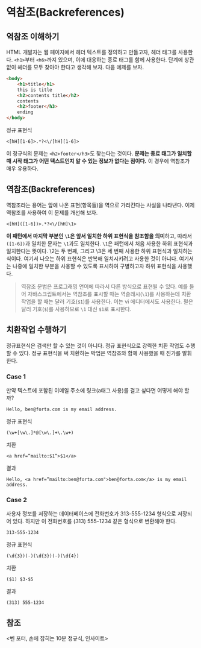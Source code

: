 # 역참조(Backreferences)

## 역참조 이해하기

HTML 개발자는 웹 페이지에서 헤더 텍스트를 정의하고 만들고자, 헤더 태그를 사용한다. `<h1>`부터 `<h6>`까지 있으며, 이에 대응하는 종료 태그를 함께 사용한다. 단계에 상관없이 헤더를 모두 찾아야 한다고 생각해 보자. 다음 예제를 보자.

```html
<body>
	<h1>title</h1>
	this is title
	<h2>contents title</h2>
	contents
	<h2>footer</h3>
	ending
</body>
```

정규 표현식

```
<[hH][1-6]>.*?<\/[hH][1-6]>
```

이 정규식의 문제는 `<h2>footer</h3>`도 찾는다는 것이다. **문제는 종료 태그가 일치할 때 시작 태그가 어떤 텍스트인지 알 수 있는 정보가 없다는 점이다.** 이 경우에 역참조가 매우 유용하다.

## 역참조(Backreferences)

역참조라는 용어는 앞에 나온 표현(항목들)을 역으로 가리킨다는 사실을 나타낸다. 이제 역참조를 사용하여 이 문제를 개선해 보자.

```
<[hH]([1-6])>.*?<\/[hH]\1>
```

**이 패턴에서 마지막 부분인 `\1`은 앞서 일치한 하위 표현식을 참조함을 의미**하고, 따라서 `([1-6])`과 일치한 문자는 `\1`과도 일치한다. `\1`은 패턴에서 처음 사용한 하위 표현식과 일치한다는 뜻이다. \2는 두 번째, 그리고 \3은 세 번째 사용한 하위 표현식과 일치하는 식이다. 여기서 나오는 하위 표현식은 반복해 일치시키려고 사용한 것이 아니다. 여기서는 나중에 일치한 부분을 사용할 수 있도록 표시하여 구별하고자 하위 표현식을 사용했다.

> 역참조 문법은 프로그래밍 언어에 따라서 다른 방식으로 표현될 수 있다. 예를 들어 자바스크립트에서는 역참조를 표시할 때는 역슬래시(`\1`)를 사용하는데 치환 작업을 할 때는 달러 기호(`$1`)를 사용한다. 이는 vi 에디터에서도 사용한다. 펄은 달러 기호(`$`)를 사용하므로 `\1` 대신 `$1`로 표시한다.
> 

## 치환작업 수행하기

정규표현식은 검색만 할 수 있는 것이 아니다. 정규 표현식으로 강력한 치환 작업도 수행할 수 있다. 정규 표현식을 써 치환하는 박업은 역참조와 함께 사용했을 때 진가를 발휘한다. 

### Case 1

만약 텍스트에 포함된 이메일 주소에 링크(a태그 사용)를 걸고 싶다면 어떻게 해야 할까?

```
Hello, ben@forta.com is my email address.
```

정규 표현식

`(\w+[\w\.]*@[\w\.]+\.\w+)`

치환

`<a href=”mailto:$1”>$1</a>`

결과

```
Hello, <a href=”mailto:ben@forta.com">ben@forta.com</a> is my email address.
```

### Case 2

사용자 정보를 저장하는 데이터베이스에 전화번호가 313-555-1234 형식으로 저장되어 있다. 하지만 이 전화번호를 (313) 555-1234 같은 형식으로 변환해야 한다.

```
313-555-1234
```

정규 표현식

`(\d{3})(-)(\d{3})(-)(\d{4})`

치환

`($1) $3-$5`

결과

```
(313) 555-1234
```

## 참조

<벤 포터, 손에 잡히는 10분 정규식, 인사이트>
